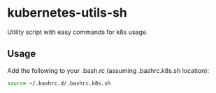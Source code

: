 # kubernetes-utils-sh

Utility script with easy commands for k8s usage.


## Usage

Add the following to your .bash.rc (assuming .bashrc.k8s.sh location):

```sh
source ~/.bashrc.d/.bashrc.k8s.sh
```